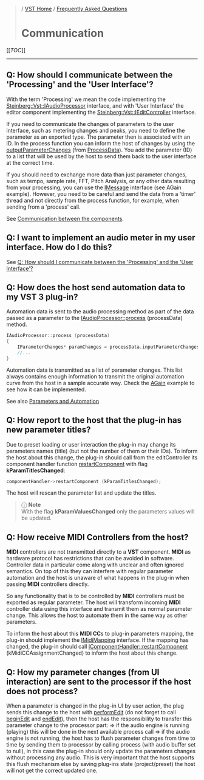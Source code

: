 >/ [VST Home](../) / [Frequently Asked Questions](../FAQ/Index.md)
>
># Communication

[[_TOC_]]

---

## Q: How should I communicate between the 'Processing' and the 'User Interface'?

With the term 'Processing' we mean the code implementing the [Steinberg::Vst::IAudioProcessor](https://steinbergmedia.github.io/vst3_doc/vstinterfaces/classSteinberg_1_1Vst_1_1IAudioProcessor.html) interface, and with 'User Interface' the editor component implementing the [Steinberg::Vst::IEditController](https://steinbergmedia.github.io/vst3_doc/vstinterfaces/classSteinberg_1_1Vst_1_1IEditController.html) interface.

If you need to communicate the changes of parameters to the user interface, such as metering changes and peaks, you need to define the parameter as an exported type. The parameter then is associated with an ID. In the process function you can inform the host of changes by using the [outputParameterChanges](https://steinbergmedia.github.io/vst3_doc/vstinterfaces/structSteinberg_1_1Vst_1_1ProcessData.html#af08c4f7dfd9e456cc98ba0eb325993ae) (from [ProcessData](https://steinbergmedia.github.io/vst3_doc/vstinterfaces/structSteinberg_1_1Vst_1_1ProcessData.html)). You add the parameter (ID) to a list that will be used by the host to send them back to the user interface at the correct time.

If you should need to exchange more data than just parameter changes, such as tempo, sample rate, FFT, Pitch Analysis, or any other data resulting from your processing, you can use the [IMessage](https://steinbergmedia.github.io/vst3_doc/vstinterfaces/classSteinberg_1_1Vst_1_1IMessage.html) interface (see AGain example). However, you need to be careful and send the data from a 'timer' thread and not directly from the process function, for example, when sending from a 'process' call.

See [Communication between the components](../Technical+Documentation/API+Documentation/Index.md#communication-between-the-components).

## Q: I want to implement an audio meter in my user interface. How do I do this?

See [Q: How should I communicate between the 'Processing' and the 'User Interface'?](#q-how-should-i-communicate-between-the-processing-and-the-user-interface)

## Q: How does the host send automation data to my VST 3 plug-in?

Automation data is sent to the audio processing method as part of the data passed as a parameter to the [IAudioProcessor::process](https://steinbergmedia.github.io/vst3_doc/vstinterfaces/classSteinberg_1_1Vst_1_1IAudioProcessor.html#a6b98eb31cf38ba96a28b303c13c64e13) (processData) method.

``` c++
IAudioProcessor::process (processData)
{
    IParameterChanges* paramChanges = processData.inputParameterChanges;
    //...
}
```

Automation data is transmitted as a list of parameter changes. This list always contains enough information to transmit the original automation curve from the host in a sample accurate way. Check the [AGain](../What+is+the+VST+3+SDK/Plug-in+Examples.md#again) example to see how it can be implemented.

See also [Parameters and Automation](../Technical+Documentation/Parameters+Automation/Index.md)

## Q: How report to the host that the plug-in has new parameter titles?

Due to preset loading or user interaction the plug-in may change its parameters names (title) (but not the number of them or their IDs). To inform the host about this change, the plug-in should call from the editController its component handler function [restartComponent](https://steinbergmedia.github.io/vst3_doc/vstinterfaces/classSteinberg_1_1Vst_1_1IComponentHandler.html#a1f283573728cf0807224c5ebdf3ec3a6) with flag **kParamTitlesChanged**:

``` c++
componentHandler->restartComponent (kParamTitlesChanged);
```

The host will rescan the parameter list and update the titles.

>ⓘ **Note**\
>With the flag **kParamValuesChanged** only the parameters values will be updated.

## Q: How receive MIDI Controllers from the host?

**MIDI** controllers are not transmitted directly to a **VST** component. **MIDI** as hardware protocol has restrictions that can be avoided in software. Controller data in particular come along with unclear and often ignored semantics. On top of this they can interfere with regular parameter automation and the host is unaware of what happens in the plug-in when passing **MIDI** controllers directly.

So any functionality that is to be controlled by **MIDI** controllers must be exported as regular parameter. The host will transform incoming **MIDI** controller data using this interface and transmit them as normal parameter change. This allows the host to automate them in the same way as other parameters.

To inform the host about this **MIDI CC**s to plug-in parameters mapping, the plug-in should implement the [IMidiMapping](https://steinbergmedia.github.io/vst3_doc/vstinterfaces/classSteinberg_1_1Vst_1_1IMidiMapping.html) interface.
If the mapping has changed, the plug-in should call [IComponentHandler::restartComponent](https://steinbergmedia.github.io/vst3_doc/vstinterfaces/classSteinberg_1_1Vst_1_1IComponentHandler.html#a1f283573728cf0807224c5ebdf3ec3a6) (kMidiCCAssignmentChanged) to inform the host about this change.

## Q: How my parameter changes (from UI interaction) are sent to the processor if the host does not process?

When a parameter is changed in the plug-in UI by user action, the plug sends this change to the host with [performEdit](https://steinbergmedia.github.io/vst3_doc/vstinterfaces/classSteinberg_1_1Vst_1_1IComponentHandler.html#a135d4e76355ef0ba0a4162a0546d5f93) (do not forget to call [beginEdit](https://steinbergmedia.github.io/vst3_doc/vstinterfaces/classSteinberg_1_1Vst_1_1IComponentHandler.html#a8456ad739430267a12dda11a53fe9223) and [endEdit](https://steinbergmedia.github.io/vst3_doc/vstinterfaces/classSteinberg_1_1Vst_1_1IComponentHandler.html#ae380206486b11f000cad7c0d9b6e877c)), then the host has the responsibility to transfer this parameter change to the processor part: => if the audio engine is running (playing) this will be done in the next available process call => if the audio engine is not running, the host has to flush parameter changes from time to time by sending them to processor by calling process (with audio buffer set to null), in this case the plug-in should only update the parameters changes without processing any audio. This is very important that the host supports this flush mechanism else by saving plug-ins state (project/preset) the host will not get the correct updated one.
